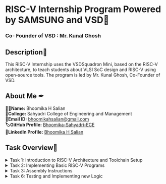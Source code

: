 # RISC-V Internship Program Powered by SAMSUNG and VSD🎯
### Co- Founder of VSD : Mr. Kunal Ghosh

## Description💪
This RISC-V Internship uses the VSDSquadron Mini, based on the RISC-V architecture, to teach students about VLSI SoC design and RISC-V using open-source tools. The program is led by Mr. Kunal Ghosh, Co-Founder of VSD.


## About Me ✒

**👩‍🎓Name:** Bhoomika H Salian  
**📌College:** Sahyadri College of Engineering and Management  
**🔑Email ID:** [bhoomikahsalian@gmail.com](mailto:bhoomikahsalian@gmail.com)  
**🏷️GitHub Profile:** [Bhoomika-Sahyadri-ECE](https://github.com/Bhoomika-Sahyadri-ECE)  
**🔗LinkedIn Profile:** [Bhoomika H Salian](https://www.linkedin.com/in/bhoomika-h-salian-7470a3253/)


## Task Overview📅
<details>
<summary>Task 1: Introduction to RISC-V Architecture and Toolchain Setup</summary>

**GitHub Repository:** [Task 1](https://github.com/Bhoomika-Sahyadri-ECE/samsung-riscv/tree/main/task%201)  
**Description:**

- Set up the development environment for RISC-V on the VSDSquadron Mini.
- Install necessary open-source tools and verify the RISC-V toolchain.
- Familiarize with the basic RISC-V architecture, including registers and instruction sets.
- Document the setup process and any issues encountered during the setup.

</details>

<details>
<summary>Task 2: Implementing Basic RISC-V Programs</summary>

**GitHub Repository:** [Task 2](https://github.com/Bhoomika-Sahyadri-ECE/samsung-riscv/tree/main/task%202)  
**Description:**

- Write and execute basic RISC-V assembly programs.
- Explore the functionalities of the RISC-V instruction set by implementing simple arithmetic and logical operations.
- Debug and test the programs using the RISC-V simulator.
- Record the results and learning outcomes from each program.

</details>

<details>
<summary> Task 3: Assembly Instructions</summary>

**GitHub Repository:** [Task 3](https://github.com/Bhoomika-Sahyadri-ECE/samsung-riscv/tree/main/task%203)               
**Description:**

### 1. `lui a0, 0x2b`
- **Operation:** Load the upper 20 bits of an immediate (0x2b) into register `a0`.
- **Opcode:** `0110111`
- **Binary Encoding:** `000000000000001011010100110111`
- **Hexadecimal:** `0x002b537`
 ![lui_a0](https://github.com/user-attachments/assets/4bb8fc38-a449-4334-8044-90a047fbeca3)
 

---

### 2. `addi sp, sp, -32`
- **Operation:** Add immediate (-32) to stack pointer (`sp = sp - 32`).
- **Opcode:** `0010011`
- **Binary Encoding:** `11111111111100010000000010010011`
- **Hexadecimal:** `0xFE010113`

![addi_sp](https://github.com/user-attachments/assets/a76ba6b1-fc5e-4531-a45d-7365e09b8780)

---

### 3. `auipc a5, 0xffff0`
- **Operation:** Add upper immediate to PC (`a5 = PC + 0xffff000`).
- **Opcode:** `0010111`
- **Binary Encoding:** `11111111111111110000011110010111`
- **Hexadecimal:** `0xffff0797`

![auipc_a5](https://github.com/user-attachments/assets/18130065-d54d-4a5b-b88e-0c38bd23d986)


---

### 4. `jal ra, 0x10184`
- **Operation:** Jump and link (`ra = PC + 4; PC = 0x10184`).
- **Opcode:** `1101111`
- **Hexadecimal:** `0x0c0000ef`

![jal_ra](https://github.com/user-attachments/assets/83aac50a-acd7-4e1d-bcef-0a150efeefec)


---

### 5. `sb a5, 1944(gp)`
- **Operation:** Store byte from `a5` to memory at `gp + 1944`.
- **Opcode:** `0100011`
- **Hexadecimal:** `0x781fc23`
  
![sb_a5](https://github.com/user-attachments/assets/635cfec0-9de7-496f-b686-84cb153bc8c0)


---

### 6. `bnez a5, 1015c`
- **Operation:** Branch if `a5` is not zero to `1015c`.
- **Opcode:** `1100011`
- **Hexadecimal:** `0x04079463`
  
![bnez_a5](https://github.com/user-attachments/assets/a88ea41b-a81e-4685-8306-b01f41eb257c)


---

### 7. `jalr zero, 0(register_fini)`
- **Operation:** Jump and link register (return to zero).
- **Hexadecimal:** `0x00100073`
  
![jalr_zero](https://github.com/user-attachments/assets/becc702e-b5eb-4afa-9364-55d7c11496dd)


---

### 8. `lw a0, 0(sp)`
- **Operation:** Load word from memory at `sp + 0` into `a0`.
- **Opcode:** `0000011`
- **Hexadecimal:** `0x00052083`

![lw_a0](https://github.com/user-attachments/assets/c1dddfb1-85f0-4407-80b9-818f8685b37a)


---

### 9. `li a1, 1`
- **Operation:** Load immediate `1` into `a1`.
- **Hexadecimal:** `0x0100793`

![li_a1](https://github.com/user-attachments/assets/9d07ddae-6967-4951-81ef-6fdebadaae1d)


---

### 10. `sub a2, a2, a0`
- **Operation:** Subtract (`a2 = a2 - a0`).
- **Opcode:** `0110011`
- **Hexadecimal:** `0x40a60633`
  
![sub_a2](https://github.com/user-attachments/assets/11a51aca-e854-4617-976f-de637f5c960e)


---

### 11. `jal ra, 0x10264`
- **Operation:** Jump and link (`ra = PC + 4; PC = 0x10264`).
- **Hexadecimal:** `0x0cc000ef`

![jal_ra](https://github.com/user-attachments/assets/47e071ad-ed23-4d69-9a97-d158d8bbd5fd)


---

### 12. `addi a0, a0, 332`
- **Operation:** Add immediate (`a0 = a0 + 332`).
- **Hexadecimal:** `0x14c50513`

![addi_a0](https://github.com/user-attachments/assets/99adf464-1b2a-47ea-80d4-97a2e3442e68)


---

### 13. `j 0x101c0`
- **Operation:** Unconditional jump to `0x101c0`.
- **Opcode:** `1101111`
- **Hexadecimal:** `0x0c80006f`

![j_101c0](https://github.com/user-attachments/assets/9f8f3837-9fc9-4890-8b77-99125a1cf248)


---

### 14. `jalr ra, 8(sp)`
- **Operation:** Jump to address in `sp + 8`, store return address in `ra`.
- **Hexadecimal:** `0x00813083`
  
![jal_ra](https://github.com/user-attachments/assets/2139e451-30e5-4410-876d-704504c7e591)


---

### 15. `ret`
- **Operation:** Return from function (`jalr x0, 0(ra)`).
- **Hexadecimal:** `0x00008067`
  
![ret](https://github.com/user-attachments/assets/02178bec-6b91-44d0-93b8-9d3f90ce5599)


---
  
</details>


<details>
<summary>Task 6: Testing and Implementing new Logic</summary>

**GitHub Repository:** [Task 6](https://github.com/Bhoomika-Sahyadri-ECE/samsung-riscv/tree/main/task%206)

**Description:**  
This project demonstrates **GPIO-based LED control using push buttons** on the **VSDSquadron Mini**, a **RISC-V-based SoC development kit**. The system responds to user input by lighting up LEDs in a predefined pattern:  

- **Button 1 Pressed** → **LED 1 turns ON**  
- **Button 2 Pressed** → **LED 1 & LED 2 turn ON**  
- **Button 3 Pressed** → **LED 1, LED 2 & LED 3 turn ON**  

This project illustrates fundamental **embedded system concepts**, including **GPIO input/output operations**. The implementation is done in **C using the PlatformIO IDE**, providing a hands-on approach to hardware interaction.  

### Components Required  
- **VSDSquadron Mini** (1x)  
- **LEDs** (3x)  
- **Push Buttons** (3x)  
- **Jumper Wires** (As needed)  
- **Breadboard** (1x)  

### Pin Connections  

#### **LEDs**  
| LED  | VSDSquadron Mini Pin |
|------|----------------------|
| LED 1 | PC0 |
| LED 2 | PC1 |
| LED 3 | PC2 |

#### **Push Buttons (Active HIGH Configuration)**  
| Button  | VSDSquadron Mini Pin |
|---------|----------------------|
| Button 1 | PD1 |
| Button 2 | PD2 |
| Button 3 | PD3 |

### Wiring Details  

#### **LED Connections**  
- Connect the **anode (+)** of **LED 1** to **PC0**.  
- Connect the **anode (+)** of **LED 2** to **PC1** via a.  
- Connect the **anode (+)** of **LED 3** to **PC2** via a **.  
- Connect the **cathode (-)** of all LEDs to **GND**.  

#### **Push Button Connections**  
- Connect one terminal of **Button 1** to **PD1**.  
- Connect one terminal of **Button 2** to **PD2**.  
- Connect one terminal of **Button 3** to **PD3**.  
- Connect the **other terminal** of all buttons to **GND**.  

### Logic Implementation  

| Button Pressed | LEDs Activated |
|---------------|---------------|
| **Button 1 (PD1)** | **LED 1 (PC0) turns ON** |
| **Button 2 (PD2)** | **LED 1 (PC0) & LED 2 (PC1) turn ON** |
| **Button 3 (PD3)** | **LED 1 (PC0), LED 2 (PC1) & LED 3 (PC2) turn ON** |


### Circuit Diagram
![Glowing LEd circuit](https://github.com/Bhoomika-Sahyadri-ECE/samsung-riscv/blob/main/task%206/ciruit%20diagram.png)


### Working
- The code is written for an Arduino-based system using VSD squadron Mini
- Three LEDs are connected to pins PC1, PC2, and PC3, and three push buttons are connected to pins PD1, PD2, and PD3.  
- In the `setup()` function, the LED pins are configured as output, and the button pins are configured as input with internal pull-up resistors enabled.  
- In the `loop()` function, the state of each button is read using `digitalRead()`, and since pull-up resistors are used, the buttons read LOW when pressed.  
- If Button 1 is pressed, only LED1 turns on, while LED2 and LED3 remain off.  
- If Button 2 is pressed, LED1 and LED2 turn on, while LED3 remains off.  
- If Button 3 is pressed, all three LEDs turn on.  
- If no button is pressed, all LEDs remain off.  
- The logic ensures that pressing a button overrides the previous LED state based on priority, meaning the highest button number pressed determines the LED pattern.

### Code
```cpp
#include <Arduino.h>

// Define LED pins
#define LED1 PC1
#define LED2 PC2
#define LED3 PC3

// Define Button pins
#define BUTTON1 PD1
#define BUTTON2 PD2
#define BUTTON3 PD3

void setup() {
    // Configure LED pins as OUTPUT
    pinMode(LED1, OUTPUT);
    pinMode(LED2, OUTPUT);
    pinMode(LED3, OUTPUT);

    // Configure Button pins as INPUT with PULL-UP
    pinMode(BUTTON1, INPUT_PULLUP);
    pinMode(BUTTON2, INPUT_PULLUP);
    pinMode(BUTTON3, INPUT_PULLUP);
}

void loop() {
    // Read button states
    bool button1State = digitalRead(BUTTON1) == LOW;
    bool button2State = digitalRead(BUTTON2) == LOW;
    bool button3State = digitalRead(BUTTON3) == LOW;

    // Control LEDs based on button presses
    if (button1State) {
        digitalWrite(LED1, HIGH);
        digitalWrite(LED2, LOW);
        digitalWrite(LED3, LOW);
    } 
    else if (button2State) {
        digitalWrite(LED1, HIGH);
        digitalWrite(LED2, HIGH);
        digitalWrite(LED3, LOW);
    } 
    else if (button3State) {
        digitalWrite(LED1, HIGH);
        digitalWrite(LED2, HIGH);
        digitalWrite(LED3, HIGH);
    } 
    else {
        // Turn off all LEDs when no button is pressed
        digitalWrite(LED1, LOW);
        digitalWrite(LED2, LOW);
        digitalWrite(LED3, LOW);
    }
}

###Response captured
![1st Button is pressed](https://github.com/Bhoomika-Sahyadri-ECE/samsung-riscv/blob/main/task%206/one%20led%20glowing.png)
![2nd Button is pressed](https://github.com/Bhoomika-Sahyadri-ECE/samsung-riscv/blob/main/task%206/two%20leds%20glowing.png)
![3rd Button is pressed](https://github.com/Bhoomika-Sahyadri-ECE/samsung-riscv/blob/main/task%206/three%20leds%20glowing.png)
### Conclusion  
This project demonstrates how to control LEDs using push buttons on an VSD squadron Mini board.The logic implemented allows different LED patterns based on button presses, making it a simple yet effective example of digital input and output control. This can be further expanded for more complex interactive applications. 🚀

</details>
